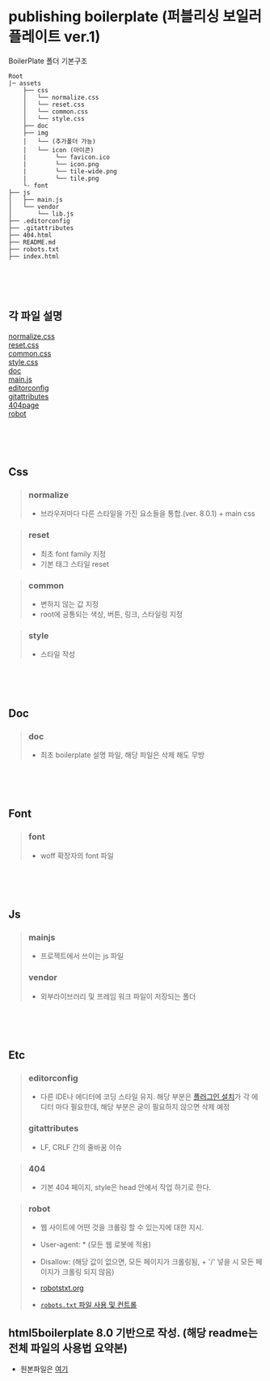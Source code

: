 # publishing boilerplate (퍼블리싱 보일러플레이트 ver.1)

BoilerPlate 폴더 기본구조

```
Root
|─ assets
    ├── css
    │   └── normalize.css
    │   └── reset.css
    │   └── common.css
    │   └── style.css
    ├── doc
    ├── img
    │   └── (추가폴더 가능)
    │   └── icon (아이콘)
    |        └── favicon.ico
    |        └── icon.png
    |        └── tile-wide.png
    |        └── tile.png
    └- font
├── js
│   ├── main.js
│   └── vendor
│       └── lib.js
├── .editorconfig
├── .gitattributes
├── 404.html
├── README.md
├── robots.txt
├── index.html
```

<br/>
<br/>
<br/>

## 각 파일 설명

[normalize.css](#normalize) <br/>
[reset.css](#reset) <br/>
[common.css](#common) <br/>
[style.css](#style) <br/>
[doc](#doc) <br/>
[main.js](#mainjs) <br/>
[editorconfig](#editorconfig) <br/>
[gitattributes](#gitattributes) <br/>
[404page](#404) <br/>
[robot](#robot) <br/>

<br/>
<br/>
<br/>

## Css

> ### normalize
>
> - 브라우저마다 다른 스타일을 가진 요소들을 통합.(ver. 8.0.1) + main css

> ### reset
>
> - 최초 font family 지정
> - 기본 태그 스타일 reset

> ### common
>
> - 변하지 않는 값 지정
> - root에 공통되는 색상, 버튼, 링크, 스타일링 지정

> ### style
>
> - 스타일 작성

<br/>
<br/>
<br/>

## Doc

> ### doc
>
> - 최초 boilerplate 설명 파일, 해당 파일은 삭제 해도 무방

<br/>
<br/>
<br/>

## Font

> ### font
>
> - woff 확장자의 font 파일

<br/>
<br/>
<br/>

## Js

> ### mainjs
>
> - 프로젝트에서 쓰이는 js 파일
>
> ### vendor
>
> - 외부라이브러리 및 프레임 워크 파일이 저장되는 폴더

<br/>
<br/>
<br/>

## Etc

> ### editorconfig
>
> - 다른 IDE나 에디터에 코딩 스타일 유지. 해당 부분은 [플러그인 설치](https://editorconfig.org/#download)가 각 에디터 마다 필요한데, 해당 부분은 굳이 필요하지 않으면 삭제 예정
>
> ### gitattributes
>
> - LF, CRLF 간의 줄바꿈 이슈

> ### 404
>
> - 기본 404 페이지, style은 head 안에서 작업 하기로 한다.

> ### robot
>
> - 웹 사이트에 어떤 것을 크롤링 할 수 있는지에 대한 지시.
> - User-agent: \* (모든 웹 로봇에 적용)
> - Disallow: (해당 값이 없으면, 모든 페이지가 크롤링됨, + '/' 넣을 시 모든 페이지가 크롤링 되지 않음)
>
> - [robotstxt.org](https://www.robotstxt.org/)
> - [ `robots.txt` 파일 사용 및 컨트롤](https://developers.google.com/search/reference/robots_txt)

## html5boilerplate 8.0 기반으로 작성. (해당 readme는 전체 파일의 사용법 요약본)

- 원본파일은 [여기](https://github.com/h5bp/html5-boilerplate#quick-start)
